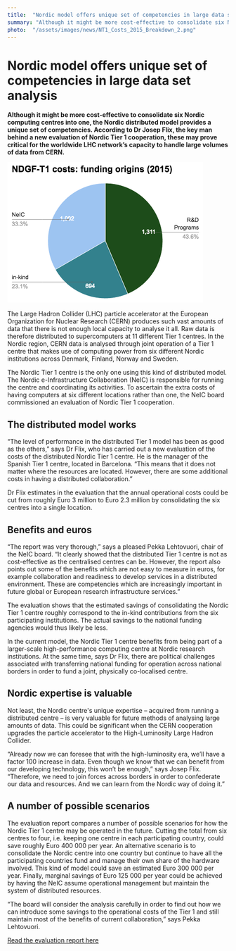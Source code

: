 ```yaml
---
title:  "Nordic model offers unique set of competencies in large data set analysis" 
summary: "Although it might be more cost-effective to consolidate six Nordic computing centres into one, the Nordic distributed model also provides a unique set of competencies, new evaluation report concludes"
photo:  "/assets/images/news/NT1_Costs_2015_Breakdown_2.png"
---
```


Nordic model offers unique set of competencies in large data set analysis
=========================================================================

**Although it might be more cost-effective to consolidate six Nordic computing centres into one, the Nordic distributed model provides a unique set of competencies. According to Dr Josep Flix, the key man behind a new evaluation of Nordic Tier 1 cooperation, these may prove critical for the worldwide LHC network’s capacity to handle large volumes of data from CERN.**

<a href="/assets/images/news/NT1_Costs_2015_Breakdown_2.png"> <img class="smallpic" src="/assets/images/news/NT1_Costs_2015_Breakdown_2.png"> </a>

The Large Hadron Collider (LHC) particle accelerator at the European Organization for Nuclear Research (CERN) produces such vast amounts of data that there is not enough local capacity to analyse it all. Raw data is therefore distributed to supercomputers at 11 different Tier 1 centres. In the Nordic region, CERN data is analysed through joint operation of a Tier 1 centre that makes use of computing power from six different Nordic institutions across Denmark, Finland, Norway and Sweden.

The Nordic Tier 1 centre is the only one using this kind of distributed model. The Nordic e-Infrastructure Collaboration (NeIC) is responsible for running the centre and coordinating its activities. To ascertain the extra costs of having computers at six different locations rather than one, the NeIC board commissioned an evaluation of Nordic Tier 1 cooperation.

The distributed model works
---------------------------

“The level of performance in the distributed Tier 1 model has been as good as the others,” says Dr Flix, who has carried out a new evaluation of the costs of the distributed Nordic Tier 1 centre. He is the manager of the Spanish Tier 1 centre, located in Barcelona. “This means that it does not matter where the resources are located. However, there are some additional costs in having a distributed collaboration.”

Dr Flix estimates in the evaluation that the annual operational costs could be cut from roughly Euro 3 million to Euro 2.3 million by consolidating the six centres into a single location.

Benefits and euros
------------------

“The report was very thorough,” says a pleased Pekka Lehtovuori, chair of the NeIC board. “It clearly showed that the distributed Tier 1 centre is not as cost-effective as the centralised centres can be. However, the report also points out some of the benefits which are not easy to measure in euros, for example collaboration and readiness to develop services in a distributed environment. These are competencies which are increasingly important in future global or European research infrastructure services.”

The evaluation shows that the estimated savings of consolidating the Nordic Tier 1 centre roughly correspond to the in-kind contributions from the six participating institutions. The actual savings to the national funding agencies would thus likely be less.

In the current model, the Nordic Tier 1 centre benefits from being part of a larger-scale high-performance computing centre at Nordic research institutions. At the same time, says Dr Flix, there are political challenges associated with transferring national funding for operation across national borders in order to fund a joint, physically co-localised centre.

Nordic expertise is valuable
----------------------------

Not least, the Nordic centre's unique expertise – acquired from running a distributed centre – is very valuable for future methods of analysing large amounts of data. This could be significant when the CERN cooperation upgrades the particle accelerator to the High-Luminosity Large Hadron Collider.

“Already now we can foresee that with the high-luminosity era, we’ll have a factor 100 increase in data. Even though we know that we can benefit from our developing technology, this won’t be enough,” says Josep Flix. “Therefore, we need to join forces across borders in order to confederate our data and resources. And we can learn from the Nordic way of doing it.”

A number of possible scenarios
------------------------------

The evaluation report compares a number of possible scenarios for how the Nordic Tier 1 centre may be operated in the future. Cutting the total from six centres to four, i.e. keeping one centre in each participating country, could save roughly Euro 400 000 per year. An alternative scenario is to consolidate the Nordic centre into one country but continue to have all the participating countries fund and manage their own share of the hardware involved. This kind of model could save an estimated Euro 300 000 per year. Finally, marginal savings of Euro 125 000 per year could be achieved by having the NeIC assume operational management but maintain the system of distributed resources.

“The board will consider the analysis carefully in order to find out how we can introduce some savings to the operational costs of the Tier 1 and still maintain most of the benefits of current collaboration,” says Pekka Lehtovuori.

[Read the evaluation report here](https://wiki.neic.no/wiki/File:NT-1-Evaluation-report.pdf)
